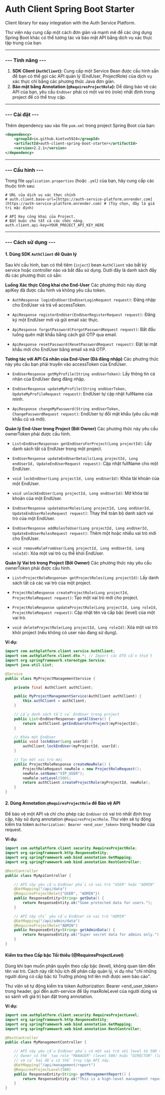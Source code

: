 # Auth Client Spring Boot Starter 

Client library for easy integration with the Auth Service Platform.

Thư viện này cung cấp một cách đơn giản và mạnh mẽ để các ứng dụng Spring Boot khác có thể tương tác và bảo mật API bằng dịch vụ xác thực tập trung của bạn.

---

### --- Tính năng ---

1.  **SDK Client (`AuthClient`):** Cung cấp một Service Bean được cấu hình sẵn để bạn có thể gọi các API quản lý (EndUser, ProjectRole) của dịch vụ xác thực chỉ bằng các phương thức Java đơn giản.
2.  **Bảo mật bằng Annotation (`@RequiresProjectRole`):** Dễ dàng bảo vệ các API của bạn, yêu cầu `EndUser` phải có một vai trò (role) nhất định trong project để có thể truy cập.

---

### --- Cài đặt ---

Thêm dependency sau vào file `pom.xml` trong project Spring Boot của bạn:

```xml
<dependency>
    <groupId>io.github.kietvo5924</groupId>
    <artifactId>auth-client-spring-boot-starter</artifactId>
    <version>2.2.1</version>
</dependency>
```

---

### --- Cấu hình ---

Trong file `application.properties` (hoặc `.yml`) của bạn, hãy cung cấp các thuộc tính sau:

```properties
# URL của dịch vụ xác thực chính
# auth.client.base-url=[https://auth-service-platform.onrender.com](https://auth-service-platform.onrender.com) # (Tùy chọn, đây là giá trị mặc định)

# API Key công khai của Project.
# Bắt buộc cho tất cả các chức năng.
auth.client.api-key=YOUR_PROJECT_API_KEY_HERE
```

---

### --- Cách sử dụng ---

#### **1. Dùng SDK `AuthClient` để Quản lý**

Sau khi cấu hình, bạn có thể tiêm (`inject`) bean `AuthClient` vào bất kỳ service hoặc controller nào và bắt đầu sử dụng. Dưới đây là danh sách đầy đủ các phương thức có sẵn:

**Luồng Xác thực Công khai cho End-User**
Các phương thức này dùng apiKey đã được cấu hình và không yêu cầu token.


* `AuthResponse loginEndUser(EndUserLoginRequest request)`: Đăng nhập cho EndUser và trả về accessToken.

* `ApiResponse registerEndUser(EndUserRegisterRequest request)`: Đăng ký một EndUser mới và gửi email xác thực.

* `ApiResponse forgotPassword(ForgotPasswordRequest request)`: Bắt đầu luồng quên mật khẩu bằng cách gửi OTP qua email.

* `ApiResponse resetPassword(ResetPasswordRequest request)`: Đặt lại mật khẩu mới cho EndUser bằng email và mã OTP.


**Tương tác với API Cá nhân của End-User (Đã đăng nhập)**
Các phương thức này yêu cầu bạn phải truyền vào accessToken của EndUser.


* `EndUserResponse getMyProfile(String endUserToken)`: Lấy thông tin cá nhân của EndUser đang đăng nhập.

* `EndUserResponse updateMyProfile(String endUserToken, UpdateMyProfileRequest request)`: EndUser tự cập nhật fullName của mình.

* `ApiResponse changeMyPassword(String endUserToken, ChangePasswordRequest request)`: EndUser tự đổi mật khẩu (yêu cầu mật khẩu cũ và mới).


**Quản lý End-User trong Project (Bởi Owner)**
Các phương thức này yêu cầu ownerToken phải được cấu hình.


* `List<EndUserResponse> getEndUsersForProject(Long projectId)`: Lấy danh sách tất cả EndUser trong một project.

* `EndUserResponse updateEndUserDetails(Long projectId, Long endUserId, UpdateEndUserRequest request)`: Cập nhật fullName cho một EndUser.

* `void lockEndUser(Long projectId, Long endUserId)`: Khóa tài khoản của một EndUser.

* `void unlockEndUser(Long projectId, Long endUserId)`: Mở khóa tài khoản của một EndUser.

* `EndUserResponse updateUserRoles(Long projectId, Long endUserId, UpdateEndUserRolesRequest request)`: Thay thế toàn bộ danh sách vai trò của một EndUser.

* `EndUserResponse addRolesToUser(Long projectId, Long endUserId, UpdateEndUserRolesRequest request)`: Thêm một hoặc nhiều vai trò mới cho EndUser.

* `void removeRoleFromUser(Long projectId, Long endUserId, Long roleId)`: Xóa một vai trò cụ thể khỏi EndUser.


**Quản lý Vai trò trong Project (Bởi Owner)**
Các phương thức này yêu cầu ownerToken phải được cấu hình.


* `List<ProjectRoleResponse> getProjectRoles(Long projectId)`: Lấy danh sách tất cả các vai trò của một project.

* `ProjectRoleResponse createProjectRole(Long projectId, ProjectRoleRequest request)`: Tạo một vai trò mới cho project.

* `ProjectRoleResponse updateProjectRole(Long projectId, Long roleId, ProjectRoleRequest request)`: Cập nhật tên và cấp bậc (level) của một vai trò.

* `void deleteProjectRole(Long projectId, Long roleId)`: Xóa một vai trò khỏi project (nếu không có user nào đang sử dụng).

**Ví dụ:**
```java
import com.authplatform.client.service.AuthClient;
import com.authplatform.client.dto.*; // Import các DTO cần thiết
import org.springframework.stereotype.Service;
import java.util.List;

@Service
public class MyProjectManagementService {

    private final AuthClient authClient;

    public MyProjectManagementService(AuthClient authClient) {
        this.authClient = authClient;
    }

    // Lấy danh sách tất cả EndUser trong project
    public List<EndUserResponse> getAllUsers() {
        return authClient.getEndUsersForProject(myProjectId);
    }

    // Khóa một EndUser
    public void lockAUser(Long userId) {
        authClient.lockEndUser(myProjectId, userId);
    }

    // Tạo một vai trò mới
    public ProjectRoleResponse createNewRole() {
        ProjectRoleRequest newRole = new ProjectRoleRequest();
        newRole.setName("VIP_USER");
        newRole.setLevel(500);
        return authClient.createProjectRole(myProjectId, newRole);
    }
}
```

#### **2. Dùng Annotation `@RequiresProjectRole` để Bảo vệ API**

Để bảo vệ một API và chỉ cho phép các `EndUser` có vai trò nhất định truy cập, hãy sử dụng annotation `@RequiresProjectRole`. Thư viện sẽ tự động kiểm tra token `Authorization: Bearer <end_user_token>` trong header của request.

**Ví dụ:**
```java
import com.authplatform.client.security.RequiresProjectRole;
import org.springframework.http.ResponseEntity;
import org.springframework.web.bind.annotation.GetMapping;
import org.springframework.web.bind.annotation.RestController;

@RestController
public class MyApiController {

    // API này yêu cầu EndUser phải có vai trò "USER" hoặc "ADMIN"
    @GetMapping("/api/data")
    @RequiresProjectRole({"USER", "ADMIN"})
    public ResponseEntity<String> getData() {
        return ResponseEntity.ok("Some protected data for users.");
    }

    // API này chỉ yêu cầu EndUser có vai trò "ADMIN"
    @GetMapping("/api/admin/data")
    @RequiresProjectRole("ADMIN")
    public ResponseEntity<String> getAdminData() {
        return ResponseEntity.ok("Super secret data for admins only.");
    }
}
```

#### **Kiểm tra theo Cấp bậc Tối thiểu (@RequiresProjectLevel)**

Dùng khi bạn muốn phân quyền theo cấp bậc (level), không quan tâm đến tên vai trò. Cách này rất hữu ích để phân cấp quản lý, ví dụ như "chỉ những người dùng có cấp bậc từ Trưởng phòng trở lên mới được xem báo cáo".

Thư viện sẽ tự động kiểm tra token Authorization: Bearer <end_user_token> trong header, gọi đến auth-service để lấy maxRoleLevel của người dùng và so sánh với giá trị bạn đặt trong annotation.

**Ví dụ:**
```java
import com.authplatform.client.security.RequiresProjectLevel;
import org.springframework.http.ResponseEntity;
import org.springframework.web.bind.annotation.GetMapping;
import org.springframework.web.bind.annotation.RestController;

@RestController
public class MyManagementController {

    // API này yêu cầu EndUser phải có một vai trò với level từ 500 trở lên.
    // Owner có thể tạo role "MANAGER" (level 500) hoặc "DIRECTOR" (level 900),
    // và cả hai đều có thể truy cập API này.
    @GetMapping("/api/management/report")
    @RequiresProjectLevel(500)
    public ResponseEntity<String> getManagementReport() {
        return ResponseEntity.ok("This is a high-level management report.");
    }
}
```